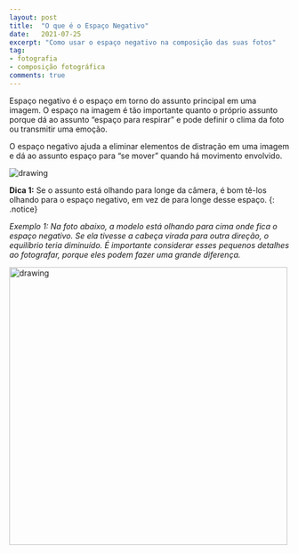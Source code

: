 ```yaml
---
layout: post
title:  "O que é o Espaço Negativo"
date:   2021-07-25
excerpt: "Como usar o espaço negativo na composição das suas fotos"
tag:
- fotografia
- composição fotográfica
comments: true
---
```

Espaço negativo é o espaço em torno do assunto principal em uma imagem. O espaço na imagem é tão importante quanto o próprio assunto porque dá ao assunto “espaço para respirar” e pode definir o clima da foto ou transmitir uma emoção.

O espaço negativo ajuda a eliminar elementos de distração em uma imagem e dá ao assunto espaço para “se mover” quando há movimento envolvido.

<img src="https://i.imgur.com/OaYAWhr.png" alt="drawing" style="length:600px;"/>

**Dica 1:** Se o assunto está olhando para longe da câmera, é bom tê-los olhando para o espaço negativo, em vez de para longe desse espaço.
{: .notice}

*Exemplo 1: Na foto abaixo, a modelo está olhando para cima onde fica o espaço negativo. Se ela tivesse a cabeça virada para outra direção, o equilíbrio teria diminuído. É importante considerar esses pequenos detalhes ao fotografar, porque eles podem fazer uma grande diferença.*

<img src="https://i.imgur.com/xjcK36l.png" alt="drawing" style="width:500px;"/>
